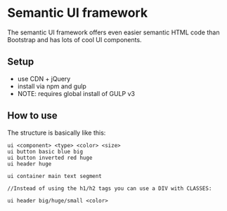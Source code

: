 # Semantic UI framework
The semantic UI framework offers even easier semantic HTML code than Bootstrap and has lots of cool UI components.

## Setup
- use CDN + jQuery
- install via npm and gulp
- NOTE: requires global install of GULP v3

## How to use
The structure is basically like this:
```
ui <component> <type> <color> <size> 
ui button basic blue big
ui button inverted red huge
ui header huge

ui container main text segment

//Instead of using the h1/h2 tags you can use a DIV with CLASSES: 

ui header big/huge/small <color>
```